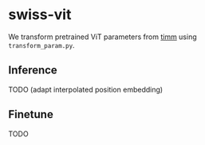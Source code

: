 # swiss-vit

We transform pretrained ViT parameters from [timm](https://github.com/rwightman/pytorch-image-models) using `transform_param.py`.

## Inference

TODO (adapt interpolated position embedding)

## Finetune

TODO
